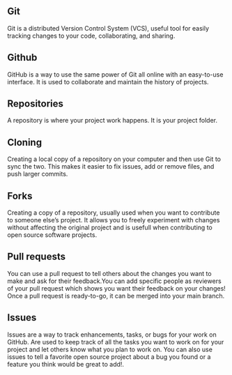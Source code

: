 ## Git
Git is a distributed Version Control System (VCS),  useful tool for easily tracking changes to your code, collaborating, and sharing. 

## Github
GitHub is a way to use the same power of Git all online with an easy-to-use interface. It is used to collaborate and maintain the history of projects.

## Repositories
A repository is where your project work happens. It is your project folder.

## Cloning
Creating a local copy of a repository on your computer and then use Git to sync the two. This makes it easier to fix issues, add or remove files, and push larger commits.

## Forks
Creating a copy of  a repository, usually used when you want to contribute to someone else’s project. It allows you to freely experiment with changes without affecting the original project and is usefull  when contributing to open source software projects.

## Pull requests
You can use a pull request to tell others about the changes you want to make and ask for their feedback.You can add specific people as reviewers of your pull request which shows you want their feedback on your changes! Once a pull request is ready-to-go, it can be merged into your main branch.

## Issues
Issues are a way to track enhancements, tasks, or bugs for your work on GitHub. Are used to  keep track of all the tasks you want to work on for your project and let others know what you plan to work on. You can also use issues to tell a favorite open source project about a bug you found or a feature you think would be great to add!.
